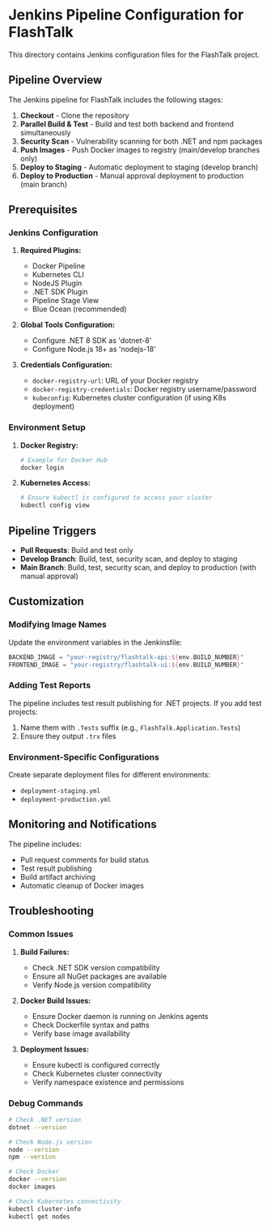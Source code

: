 # Jenkins Pipeline Configuration for FlashTalk

This directory contains Jenkins configuration files for the FlashTalk project.

## Pipeline Overview

The Jenkins pipeline for FlashTalk includes the following stages:

1. **Checkout** - Clone the repository
2. **Parallel Build & Test** - Build and test both backend and frontend simultaneously
3. **Security Scan** - Vulnerability scanning for both .NET and npm packages
4. **Push Images** - Push Docker images to registry (main/develop branches only)
5. **Deploy to Staging** - Automatic deployment to staging (develop branch)
6. **Deploy to Production** - Manual approval deployment to production (main branch)

## Prerequisites

### Jenkins Configuration

1. **Required Plugins:**
   - Docker Pipeline
   - Kubernetes CLI
   - NodeJS Plugin
   - .NET SDK Plugin
   - Pipeline Stage View
   - Blue Ocean (recommended)

2. **Global Tools Configuration:**
   - Configure .NET 8 SDK as 'dotnet-8'
   - Configure Node.js 18+ as 'nodejs-18'

3. **Credentials Configuration:**
   - `docker-registry-url`: URL of your Docker registry
   - `docker-registry-credentials`: Docker registry username/password
   - `kubeconfig`: Kubernetes cluster configuration (if using K8s deployment)

### Environment Setup

1. **Docker Registry:**
   ```bash
   # Example for Docker Hub
   docker login
   ```

2. **Kubernetes Access:**
   ```bash
   # Ensure kubectl is configured to access your cluster
   kubectl config view
   ```

## Pipeline Triggers

- **Pull Requests**: Build and test only
- **Develop Branch**: Build, test, security scan, and deploy to staging
- **Main Branch**: Build, test, security scan, and deploy to production (with manual approval)

## Customization

### Modifying Image Names
Update the environment variables in the Jenkinsfile:
```groovy
BACKEND_IMAGE = "your-registry/flashtalk-api:${env.BUILD_NUMBER}"
FRONTEND_IMAGE = "your-registry/flashtalk-ui:${env.BUILD_NUMBER}"
```

### Adding Test Reports
The pipeline includes test result publishing for .NET projects. If you add test projects:
1. Name them with `.Tests` suffix (e.g., `FlashTalk.Application.Tests`)
2. Ensure they output `.trx` files

### Environment-Specific Configurations
Create separate deployment files for different environments:
- `deployment-staging.yml`
- `deployment-production.yml`

## Monitoring and Notifications

The pipeline includes:
- Pull request comments for build status
- Test result publishing
- Build artifact archiving
- Automatic cleanup of Docker images

## Troubleshooting

### Common Issues

1. **Build Failures:**
   - Check .NET SDK version compatibility
   - Ensure all NuGet packages are available
   - Verify Node.js version compatibility

2. **Docker Build Issues:**
   - Ensure Docker daemon is running on Jenkins agents
   - Check Dockerfile syntax and paths
   - Verify base image availability

3. **Deployment Issues:**
   - Ensure kubectl is configured correctly
   - Check Kubernetes cluster connectivity
   - Verify namespace existence and permissions

### Debug Commands

```bash
# Check .NET version
dotnet --version

# Check Node.js version
node --version
npm --version

# Check Docker
docker --version
docker images

# Check Kubernetes connectivity
kubectl cluster-info
kubectl get nodes
```